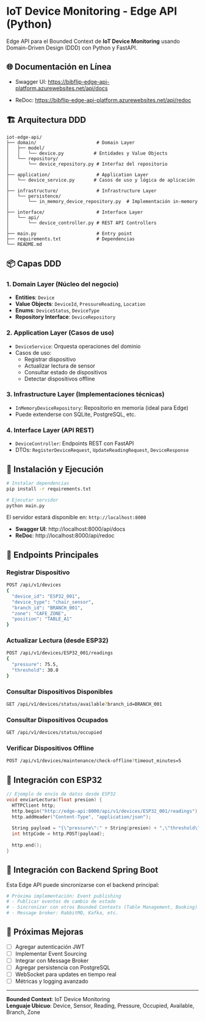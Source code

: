 # IoT Device Monitoring - Edge API (Python)

Edge API para el Bounded Context de **IoT Device Monitoring** usando Domain-Driven Design (DDD) con Python y FastAPI.

## 🌐 Documentación en Línea

- Swagger UI: https://bibflip-edge-api-platform.azurewebsites.net/api/docs

- ReDoc: https://bibflip-edge-api-platform.azurewebsites.net/api/redoc

## 🏗️ Arquitectura DDD

```
iot-edge-api/
├── domain/                      # Domain Layer
│   ├── model/
│   │   └── device.py           # Entidades y Value Objects
│   └── repository/
│       └── device_repository.py # Interfaz del repositorio
│
├── application/                 # Application Layer
│   └── device_service.py       # Casos de uso y lógica de aplicación
│
├── infrastructure/              # Infrastructure Layer
│   └── persistence/
│       └── in_memory_device_repository.py  # Implementación in-memory
│
├── interface/                   # Interface Layer
│   └── api/
│       └── device_controller.py # REST API Controllers
│
├── main.py                      # Entry point
├── requirements.txt             # Dependencias
└── README.md
```

## 📦 Capas DDD

### 1. **Domain Layer** (Núcleo del negocio)
- **Entities**: `Device`
- **Value Objects**: `DeviceId`, `PressureReading`, `Location`
- **Enums**: `DeviceStatus`, `DeviceType`
- **Repository Interface**: `DeviceRepository`

### 2. **Application Layer** (Casos de uso)
- `DeviceService`: Orquesta operaciones del dominio
- Casos de uso:
  - Registrar dispositivo
  - Actualizar lectura de sensor
  - Consultar estado de dispositivos
  - Detectar dispositivos offline

### 3. **Infrastructure Layer** (Implementaciones técnicas)
- `InMemoryDeviceRepository`: Repositorio en memoria (ideal para Edge)
- Puede extenderse con SQLite, PostgreSQL, etc.

### 4. **Interface Layer** (API REST)
- `DeviceController`: Endpoints REST con FastAPI
- DTOs: `RegisterDeviceRequest`, `UpdateReadingRequest`, `DeviceResponse`

## 🚀 Instalación y Ejecución

```bash
# Instalar dependencias
pip install -r requirements.txt

# Ejecutar servidor
python main.py
```

El servidor estará disponible en: `http://localhost:8000`

- **Swagger UI**: http://localhost:8000/api/docs
- **ReDoc**: http://localhost:8000/api/redoc

## 📡 Endpoints Principales

### Registrar Dispositivo
```bash
POST /api/v1/devices
{
  "device_id": "ESP32_001",
  "device_type": "chair_sensor",
  "branch_id": "BRANCH_001",
  "zone": "CAFE_ZONE",
  "position": "TABLE_A1"
}
```

### Actualizar Lectura (desde ESP32)
```bash
POST /api/v1/devices/ESP32_001/readings
{
  "pressure": 75.5,
  "threshold": 30.0
}
```

### Consultar Dispositivos Disponibles
```bash
GET /api/v1/devices/status/available?branch_id=BRANCH_001
```

### Consultar Dispositivos Ocupados
```bash
GET /api/v1/devices/status/occupied
```

### Verificar Dispositivos Offline
```bash
POST /api/v1/devices/maintenance/check-offline?timeout_minutes=5
```

## 🔗 Integración con ESP32

```cpp
// Ejemplo de envío de datos desde ESP32
void enviarLectura(float presion) {
  HTTPClient http;
  http.begin("http://edge-api:8000/api/v1/devices/ESP32_001/readings");
  http.addHeader("Content-Type", "application/json");
  
  String payload = "{\"pressure\":" + String(presion) + ",\"threshold\":30.0}";
  int httpCode = http.POST(payload);
  
  http.end();
}
```

## 🔄 Integración con Backend Spring Boot

Esta Edge API puede sincronizarse con el backend principal:

```python
# Próxima implementación: Event publishing
# - Publicar eventos de cambio de estado
# - Sincronizar con otros Bounded Contexts (Table Management, Booking)
# - Message broker: RabbitMQ, Kafka, etc.
```

## 🔐 Próximas Mejoras

- [ ] Agregar autenticación JWT
- [ ] Implementar Event Sourcing
- [ ] Integrar con Message Broker
- [ ] Agregar persistencia con PostgreSQL
- [ ] WebSocket para updates en tiempo real
- [ ] Métricas y logging avanzado

---

**Bounded Context**: IoT Device Monitoring  
**Lenguaje Ubicuo**: Device, Sensor, Reading, Pressure, Occupied, Available, Branch, Zone


